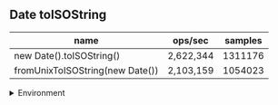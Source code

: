 ## Date toISOString

|name|ops/sec|samples|
|-|-|-|
|new Date().toISOString()|2,622,344|1311176|
|fromUnixToISOString(new Date())|2,103,159|1054023|


<details>
<summary>Environment</summary>

* __Machine:__ linux x64 | 4 vCPUs | 7.6GB Mem
* __Run:__ Tue Oct 29 2024 17:19:30 GMT+0000 (Coordinated Universal Time)
* __Node:__ `v18.0.0`
</details>

<!--
{"environment":{"platform":"linux","arch":"x64","cpus":4,"totalMemory":7.597877502441406},"benchmarks":[{"name":"new Date().toISOString()","opsSec":2622344.3584885392,"samples":1311176},{"name":"fromUnixToISOString(new Date())","opsSec":2103159.846505565,"samples":1054023}]}-->

